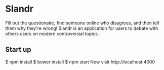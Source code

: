 # Slandr
Fill out the questionaire, find someone online who disagrees, and then tell them why they're wrong!
Slandr is an application for users to debate with others users on modern controversial topics.

## Start up
$ npm install
$ bower install
$ npm start
Now visit http://localhost:4000
